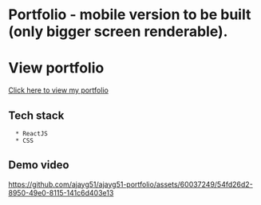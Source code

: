 #  Portfolio - mobile version to be built (only bigger screen renderable).

# View portfolio
<a href="https://ajayg51-portfolio.web.app/" target="portfolio" > Click here to view my portfolio</a>

## Tech stack
```
  * ReactJS
  * CSS
```

## Demo video


https://github.com/ajayg51/ajayg51-portfolio/assets/60037249/54fd26d2-8950-49e0-8115-141c6d403e13



